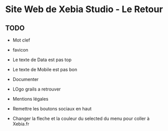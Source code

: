 Site Web de Xebia Studio - Le Retour
====================================



TODO
----

  * Mot clef
  * favicon

  * Le texte de Data est pas top
  * Le texte de Mobile est pas bon

  * Documenter
  * LOgo grails a retrouver
  * Mentions légales
  * Remettre les boutons sociaux en haut
  * Changer la fleche et la couleur du selected du menu pour coller à Xebia.fr




